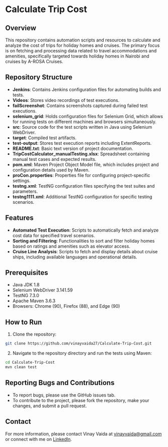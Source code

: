 # Calculate Trip Cost

## Overview

This repository contains automation scripts and resources to calculate and analyze the cost of trips for holiday homes and cruises. The primary focus is on fetching and processing data related to travel accommodations and amenities, specifically targeted towards holiday homes in Nairobi and cruises by A-ROSA Cruises.

## Repository Structure

- **Jenkins**: Contains Jenkins configuration files for automating builds and tests.
- **Videos**: Stores video recordings of test executions.
- **failScreenshot**: Contains screenshots captured during failed test executions.
- **selenium_grid**: Holds configuration files for Selenium Grid, which allows for running tests on different machines and browsers simultaneously.
- **src**: Source code for the test scripts written in Java using Selenium WebDriver.
- **target**: Compiled test artifacts.
- **test-output**: Stores test execution reports including ExtentReports.
- **README.txt**: Basic text version of project documentation.
- **TripCostCalculator_manualTesting.xlsx**: Spreadsheet containing manual test cases and expected results.
- **pom.xml**: Maven Project Object Model file, which includes project and configuration details used by Maven.
- **proCon.properties**: Properties file for configuring project-specific settings.
- **testng.xml**: TestNG configuration files specifying the test suites and parameters.
- **testng1111.xml**: Additional TestNG configuration for specific testing scenarios.

## Features

- **Automated Test Execution**: Scripts to automatically fetch and analyze cost data for specified travel scenarios.
- **Sorting and Filtering**: Functionalities to sort and filter holiday homes based on ratings and amenities such as elevator access.
- **Cruise Line Analysis**: Scripts to fetch and display details about cruise ships, including available languages and operational details.

## Prerequisites

- Java JDK 1.8
- Selenium WebDriver 3.141.59
- TestNG 7.3.0
- Apache Maven 3.6.3
- Browsers: Chrome (90), Firefox (88), and Edge (90)

## How to Run

1. Clone the repository:
```bash
git clone https://github.com/vinayvaida27/Calculate-Trip-Cost.git
```
2. Navigate to the repository directory and run the tests using Maven:

```bash
cd Calculate-Trip-Cost
mvn clean test

```

## Reporting Bugs and Contributions

- To report bugs, please use the GitHub issues tab.
- To contribute to the project, please fork the repository, make your changes, and submit a pull request.

## Contact

For more information, please contact Vinay Vaida at [vinayvaida@gmail.com](mailto:vinayvaida@gmail.com) or connect with me on [LinkedIn](https://www.linkedin.com/in/vinayvaida/).


